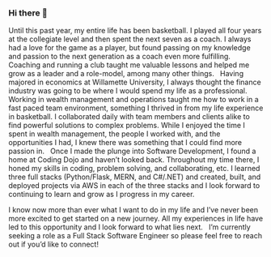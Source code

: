 ### Hi there 👋

Until this past year, my entire life has been basketball. I played all four years at the collegiate level and then spent the next seven as a coach. I always had a love for the game as a player, but found passing on my knowledge and passion to the next generation as a coach even more fulfilling. Coaching and running a club taught me valuable lessons and helped me grow as a leader and a role-model, among many other things. 
 
Having majored in economics at Willamette University, I always thought the finance industry was going to be where I would spend my life as a professional. Working in wealth management and operations taught me how to work in a fast paced team environment, something I thrived in from my life experience in basketball. I collaborated daily with team members and clients alike to find powerful solutions to complex problems. While I enjoyed the time I spent in wealth management, the people I worked with, and the opportunities I had, I knew there was something that I could find more passion in. 
 
Once I made the plunge into Software Development, I found a home at Coding Dojo and haven’t looked back. Throughout my time there, I honed my skills in coding, problem solving, and collaborating, etc. I learned three full stacks (Python/Flask, MERN, and C#/.NET) and created, built, and deployed projects via AWS in each of the three stacks and I look forward to continuing to learn and grow as I progress in my career. 

I know now more than ever what I want to do in my life and I’ve never been more excited to get started on a new journey. All my experiences in life have led to this opportunity and I look forward to what lies next.
 
I’m currently seeking a role as a Full Stack Software Engineer so please feel free to reach out if you’d like to connect!

<!--
**kylemcnally10/kylemcnally10** is a ✨ _special_ ✨ repository because its `README.md` (this file) appears on your GitHub profile.

Here are some ideas to get you started:

- 🔭 I’m currently working on ...
- 🌱 I’m currently learning ...
- 👯 I’m looking to collaborate on ...
- 🤔 I’m looking for help with ...
- 💬 Ask me about ...
- 📫 How to reach me: ...
- 😄 Pronouns: ...
- ⚡ Fun fact: ...
-->
